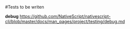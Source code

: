 #Tests to be writen

**debug**
https://github.com/NativeScript/nativescript-cli/blob/master/docs/man_pages/project/testing/debug.md
